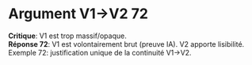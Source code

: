 # Argument V1→V2 72
**Critique**: V1 est trop massif/opaque.  
**Réponse 72**: V1 est volontairement brut (preuve IA). V2 apporte lisibilité.  
Exemple 72: justification unique de la continuité V1→V2.
